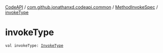 [CodeAPI](../../index.md) / [com.github.jonathanxd.codeapi.common](../index.md) / [MethodInvokeSpec](index.md) / [invokeType](.)

# invokeType

`val invokeType: `[`InvokeType`](../../com.github.jonathanxd.codeapi.base/-invoke-type/index.md)